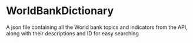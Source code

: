 # WorldBankDictionary
A json file containing all the World bank topics and indicators from the API, along with their descriptions and ID for easy searching
